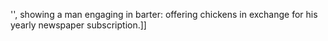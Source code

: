 '', showing a man engaging in barter: offering chickens in exchange for his yearly newspaper subscription.]]
